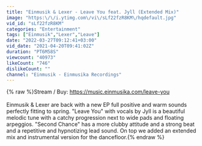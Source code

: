 ```yaml
---
title: "Einmusik & Lexer - Leave You feat. Jyll (Extended Mix)"
image: "https:\/\/i.ytimg.com\/vi\/sLf22fzR8KM\/hqdefault.jpg"
vid_id: "sLf22fzR8KM"
categories: "Entertainment"
tags: ["Einmusik","Lexer","Leave"]
date: "2022-03-27T09:12:41+03:00"
vid_date: "2021-04-20T09:41:02Z"
duration: "PT6M58S"
viewcount: "40973"
likeCount: "746"
dislikeCount: ""
channel: "Einmusik - Einmusika Recordings"
---
```

{% raw %}Stream / Buy: <a rel="nofollow" target="blank" href="https://music.einmusika.com/leave-you">https://music.einmusika.com/leave-you</a><br /><br />Einmusik &amp; Lexer are back with a new EP full positive and warm sounds perfectly fitting to spring. &quot;Leave You&quot; with vocals by Jyll is a beautiful melodic tune with a catchy progression next to wide pads and floating arpeggios. &quot;Second Chance&quot; has a more clubby attitude and a strong beat and a repetitive and hypnotizing lead sound. On top we added an extended mix and instrumental version for the dancefloor.{% endraw %}
